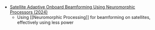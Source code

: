 - [Satellite Adaptive Onboard Beamforming Using Neuromorphic Processors (2024)](https://orbilu.uni.lu/bitstream/10993/61435/1/PIMRC_WS_2024.pdf)
	- Using [[Neuromorphic Processing]] for beamforming on satellites, effectively using less power